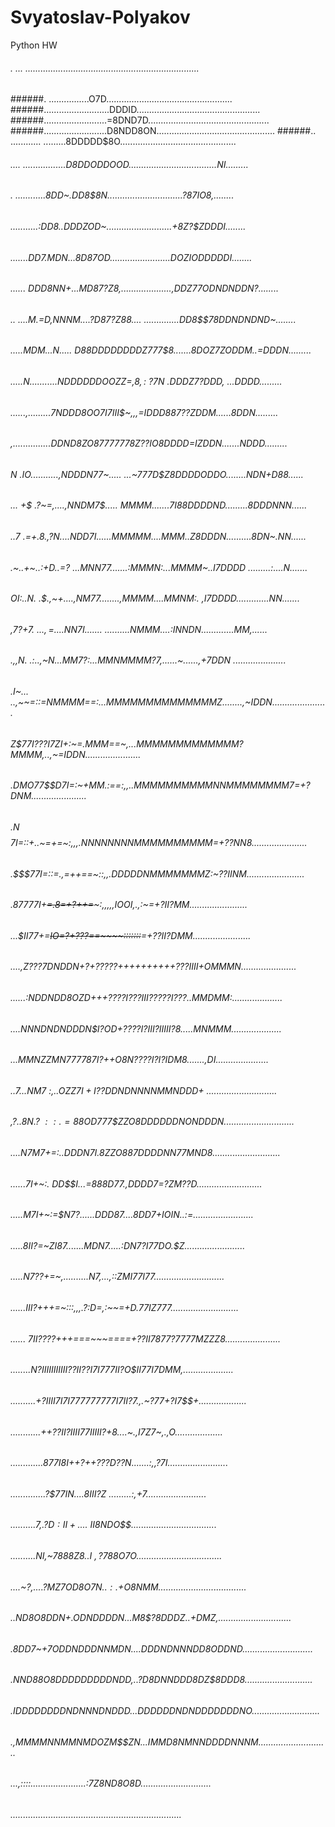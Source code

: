 # Svyatoslav-Polyakov
Python HW
######    .  ... .....................................................................
######.          ................O7D..................................................
######..........................DDDID.................................................
######.........................=8DND7D................................................
######.........................D8NDD8ON...............................................
######.. ............ .........8DDDDD$8O..............................................
###### ....  .................D8DDODDOOD...................................NI.........
######    .       ............8DD~.DD8$8N..............................?87IO8,........
######            ...........:DD8..DDDZOD~..........................+8Z?$ZDDDI........
######            .......DD7.MDN...8D87$OD........................DOZI$ODDDDDI........
######            ...... DDD8NN+...MD87?Z8,....................,DDZ77ODNDNDDN?........
######  ..        ....M.=D,NNNM....?D87?Z88.... ..............DD8$$78DDNDNDND~........
######            .....MDM...N..... D88DDDDDDDDZ777$8.......8DOZ7ZODDM..=DDDN.........
######            .....$N...........NDDDDDDOOZZ=,8,:~?7N~.DDDZ7?$DDD, ...DDDD.........
######            ......,.........7NDDD8OO7I7III$~,,,=IDDD887??ZDDM......8DDN.........
######           ,...............DDND8ZO8777777$8Z??I$O8DDDD=IZDDN.......NDDD.........
######         N .IO...........,NDDDN77~..... ...~777D$Z8DDDDODDO........NDN+D88......
######        ... +$ .?~=,....,NNDM7$..... MMMM.......7I88DDDDND.........8DDDNNN......
######       ..7 .=+.8.,?N....NDD$7I......MMMMM....MMM..$Z8DDDN..........8DN~.NN......
######    .~..+~..:+D..=? ...MNN77.......:MMMN:...MMMM~..I7DDDD .........:....N.......
######    OI:..N. .$.,~+....,NM77........,MMMM....MMNM:. ,I7DDDD.............NN.......
######    ,7?+7. .$..,=$....NN7I....... ..........NMMM....:INNDN.............MM,......
######    .,,N.  .:..,~N...MM7?:...MMNMMMM?7,......~......,+7DDN .....................
######  .I~... ..,~~=::=NMMMM==:...MMMMMMMMMMMMMMZ........,~IDDN......................
######   Z$77I???I7ZI+:~=.MMM==~,...MMMMMMMMMMMMM?MMMM,..,~=IDDN......................
######   .$DMO77$$$D7I=:~+MM.:==:,,..MMMMMMMMMMNNMMMMMMMM7=+?DNM......................
######         .N$$$$7I=::+..~=+=~:,,,.NNNNNNNNMMMMMMMMMM=+??NN8......................
######           .$$$77I=::=.,=++==~::,,.DDDDDNMMMMMMMZ:~??IINM.......................
######            .87777I+~~=.8=+?++=~~~:,,,,,IOOI,.,:~=+?II?MM.......................
######            ...$II77+=~~IO=?+???==~~~~:::::::~~=+??II?DMM.......................
######            ....,Z???7DNDDN+?+?????++++++++++???IIII+OMMMN......................
######            ......:NDDNDD8OZD+++????I???III?????I???..MMDMM:....................
######            ....NNNDNDNDDDN$I?OD+????I?III?IIIII?8.....MNMMM....................
######            ...MMNZZMN777787I?++$O8N$????I?I?IDM8.......,DI.....................
######           .$.7...NM7~:,..OZZ7I+I??$DDNDNNNNMMNDDD+ ............................
######            ,?..8N.$?~::.=88O$D777$ZZO8DDDDDDNONDDDN............................
######            ....N7M7+=:..DDDN$7I.8ZZO887DDDDNN77$MND8...........................
######            ......7I+~:. DD$$I...=888D77.,DDDD7=?ZM??D..........................
######            .....M7I+~:=$N7?......DDD87....8DD7+IOIN..:=........................
######            .....8II?=~ZI87.......MDN7.....:DN7?I77DO.$Z........................
######            .....N7??+=~,..........N7,...,::ZMI77I77............................
######            ......III?+++=~:::,,,.?:D=,:~~=+D.77IZ777...........................
######            ...... 7II????+++===~~~====+??II7877?7777MZZZ8......................
######            ........N?IIIIIIIIIII??II??I7I777II?O$II77I7DMM,....................
######            ..........+?IIII7I7I777777777I7II?7.,.~?77+?I7$$+...................
######            ............++??II?IIII77IIIII?+8....~.,I7Z7~,.,O...................
######            .............877I8I++?++???D??N.......:,,?7I........................
######            ..............?$77IN....8III?Z .........:,+7........................
######            ..........7,.?D$:II+....~II$8NDO$$..................................
######            ..........NI,~7888Z$8..I~,?788O$7O..................................
######            ....~?,....?MZ7OD8O7N..$:.+$O8NMM...................................
######            ..ND8O8DDN+.ODNDDDDN...M8$?8DDDZ..+DMZ,.............................
######            .8DD7~+7ODDNDDDNNMDN....DDDNDNNNDD8ODDND............................
######            .NND88O8DDDDDDDDDNDD,..?D8DNNDDD8DZ$8DDD8...........................
######            .IDDDDDDDDNDNNNDNDDD...DDDDDDNDNDDDDDDDNO...........................
######            .,MMMMNNMMNMDOZM$$ZN...IMMD8NMNNDDDDNNNM............................
######            ...,::::......................:7Z8ND8O8D............................
######            ....................................................................